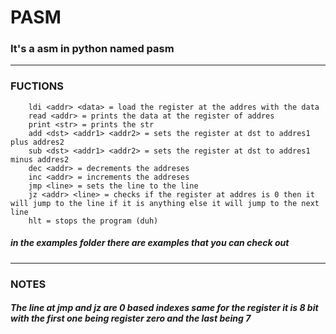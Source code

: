 # PASM

### It's a asm in python named pasm
----------------------------------------
### FUCTIONS
```
    ldi <addr> <data> = load the register at the addres with the data
    read <addr> = prints the data at the register of addres
    print <str> = prints the str
    add <dst> <addr1> <addr2> = sets the register at dst to addres1 plus addres2
    sub <dst> <addr1> <addr2> = sets the register at dst to addres1 minus addres2
    dec <addr> = decrements the addreses
    inc <addr> = increments the addreses
    jmp <line> = sets the line to the line
    jz <addr> <line> = checks if the register at addres is 0 then it will jump to the line if it is anything else it will jump to the next line
    hlt = stops the program (duh)
```
##### in the examples folder there are examples that you can check out

---------------------------------------
### NOTES
##### The line at jmp and jz are 0 based indexes same for the register it is 8 bit with the first one being register zero and the last being 7